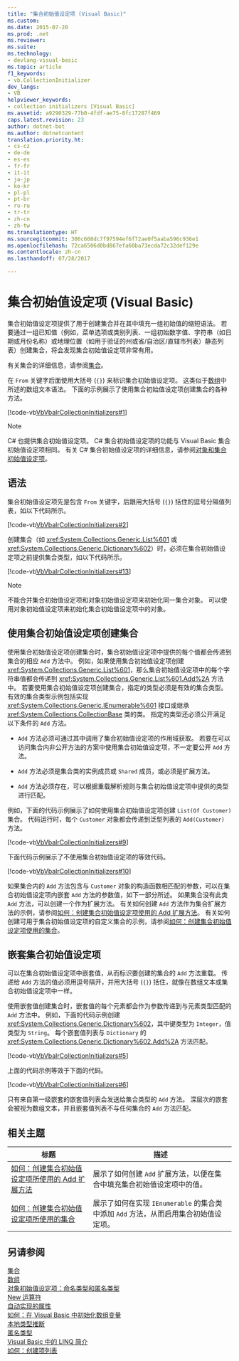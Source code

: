 ```yaml
---
title: "集合初始值设定项 (Visual Basic)"
ms.custom: 
ms.date: 2015-07-20
ms.prod: .net
ms.reviewer: 
ms.suite: 
ms.technology:
- devlang-visual-basic
ms.topic: article
f1_keywords:
- vb.CollectionInitializer
dev_langs:
- VB
helpviewer_keywords:
- collection initializers [Visual Basic]
ms.assetid: a9290329-77b0-4fdf-ae75-8fc17287f469
caps.latest.revision: 23
author: dotnet-bot
ms.author: dotnetcontent
translation.priority.ht:
- cs-cz
- de-de
- es-es
- fr-fr
- it-it
- ja-jp
- ko-kr
- pl-pl
- pt-br
- ru-ru
- tr-tr
- zh-cn
- zh-tw
ms.translationtype: HT
ms.sourcegitcommit: 306c608dc7f97594ef6f72ae0f5aaba596c936e1
ms.openlocfilehash: 72ca6506d0bd867efa60ba73ecda72c32def129e
ms.contentlocale: zh-cn
ms.lasthandoff: 07/28/2017

---
```

# <a name="collection-initializers-visual-basic"></a>集合初始值设定项 (Visual Basic)
集合初始值设定项提供了用于创建集合并在其中填充一组初始值的缩短语法。 若要通过一组已知值（例如，菜单选项或类别列表、一组初始数字值、字符串（如日期或月份名称）或地理位置（如用于验证的州或省/自治区/直辖市列表）静态列表）创建集合，将会发现集合初始值设定项非常有用。  
  
 有关集合的详细信息，请参阅[集合](http://msdn.microsoft.com/library/e76533a9-5033-4a0b-b003-9c2be60d185b)。  
  
 在 `From` 关键字后面使用大括号 (`{}`) 来标识集合初始值设定项。 这类似于[数组](../../../../visual-basic/programming-guide/language-features/arrays/index.md)中所述的数组文本语法。 下面的示例展示了使用集合初始值设定项创建集合的各种方法。  
  
 [!code-vb[VbVbalrCollectionInitializers#1](../../../../../samples/snippets/visualbasic/VS_Snippets_VBCSharp/VbVbalrCollectionInitializers/VB/Module1.vb#1)]  
  
> [!NOTE]
>  C# 也提供集合初始值设定项。 C# 集合初始值设定项的功能与 Visual Basic 集合初始值设定项相同。 有关 C# 集合初始值设定项的详细信息，请参阅[对象和集合初始值设定项](../../../../csharp/programming-guide/classes-and-structs/object-and-collection-initializers.md)。  
  
## <a name="syntax"></a>语法  
 集合初始值设定项先是包含 `From` 关键字，后跟用大括号 (`{}`) 括住的逗号分隔值列表，如以下代码所示。  
  
 [!code-vb[VbVbalrCollectionInitializers#2](../../../../../samples/snippets/visualbasic/VS_Snippets_VBCSharp/VbVbalrCollectionInitializers/VB/Module1.vb#2)]  
  
 创建集合（如 <xref:System.Collections.Generic.List%601> 或 <xref:System.Collections.Generic.Dictionary%602>）时，必须在集合初始值设定项之前提供集合类型，如以下代码所示。  
  
 [!code-vb[VbVbalrCollectionInitializers#13](../../../../../samples/snippets/visualbasic/VS_Snippets_VBCSharp/VbVbalrCollectionInitializers/VB/Module1.vb#13)]  
  
> [!NOTE]
>  不能合并集合初始值设定项和对象初始值设定项来初始化同一集合对象。 可以使用对象初始值设定项来初始化集合初始值设定项中的对象。  
  
## <a name="creating-a-collection-by-using-a-collection-intializer"></a>使用集合初始值设定项创建集合  
 使用集合初始值设定项创建集合时，集合初始值设定项中提供的每个值都会传递到集合的相应 `Add` 方法中。 例如，如果使用集合初始值设定项创建 <xref:System.Collections.Generic.List%601>，那么集合初始值设定项中的每个字符串值都会传递到 <xref:System.Collections.Generic.List%601.Add%2A> 方法中。 若要使用集合初始值设定项创建集合，指定的类型必须是有效的集合类型。 有效的集合类型示例包括实现 <xref:System.Collections.Generic.IEnumerable%601> 接口或继承 <xref:System.Collections.CollectionBase> 类的类。 指定的类型还必须公开满足以下条件的 `Add` 方法。  
  
-   `Add` 方法必须可通过其中调用了集合初始值设定项的作用域获取。 若要在可以访问集合内非公开方法的方案中使用集合初始值设定项，不一定要公开 `Add` 方法。  
  
-   `Add` 方法必须是集合类的实例成员或 `Shared` 成员，或必须是扩展方法。  
  
-   `Add` 方法必须存在，可以根据重载解析规则与集合初始值设定项中提供的类型进行匹配。  
  
 例如，下面的代码示例展示了如何使用集合初始值设定项创建 `List(Of Customer)` 集合。 代码运行时，每个 `Customer` 对象都会传递到泛型列表的 `Add(Customer)` 方法。  
  
 [!code-vb[VbVbalrCollectionInitializers#9](../../../../../samples/snippets/visualbasic/VS_Snippets_VBCSharp/VbVbalrCollectionInitializers/VB/Module1.vb#9)]  
  
 下面代码示例展示了不使用集合初始值设定项的等效代码。  
  
 [!code-vb[VbVbalrCollectionInitializers#10](../../../../../samples/snippets/visualbasic/VS_Snippets_VBCSharp/VbVbalrCollectionInitializers/VB/Module1.vb#10)]  
  
 如果集合内的 `Add` 方法包含与 `Customer` 对象的构造函数相匹配的参数，可以在集合初始值设定项内嵌套 `Add` 方法的参数值，如下一部分所述。 如果集合没有此类 `Add` 方法，可以创建一个作为扩展方法。 有关如何创建 `Add` 方法作为集合扩展方法的示例，请参阅[如何：创建集合初始值设定项使用的 Add 扩展方法](../../../../visual-basic/programming-guide/language-features/collection-initializers/how-to-create-an-add-extension-method-used-by-a-collection-initializer.md)。 有关如何创建可用于集合初始值设定项的自定义集合的示例，请参阅[如何：创建集合初始值设定项使用的集合](../../../../visual-basic/programming-guide/language-features/collection-initializers/how-to-create-a-collection-used-by-a-collection-initializer.md)。  
  
## <a name="nesting-collection-initializers"></a>嵌套集合初始值设定项  
 可以在集合初始值设定项中嵌套值，从而标识要创建的集合的 `Add` 方法重载。 传递给 `Add` 方法的值必须用逗号隔开，并用大括号 (`{}`) 括住，就像在数组文本或集合初始值设定项中一样。  
  
 使用嵌套值创建集合时，嵌套值的每个元素都会作为参数传递到与元素类型匹配的 `Add` 方法中。 例如，下面的代码示例创建 <xref:System.Collections.Generic.Dictionary%602>，其中键类型为 `Integer`，值类型为 `String`。 每个嵌套值列表与 `Dictionary` 的 <xref:System.Collections.Generic.Dictionary%602.Add%2A> 方法匹配。  
  
 [!code-vb[VbVbalrCollectionInitializers#5](../../../../../samples/snippets/visualbasic/VS_Snippets_VBCSharp/VbVbalrCollectionInitializers/VB/Module1.vb#5)]  
  
 上面的代码示例等效于下面的代码。  
  
 [!code-vb[VbVbalrCollectionInitializers#6](../../../../../samples/snippets/visualbasic/VS_Snippets_VBCSharp/VbVbalrCollectionInitializers/VB/Module1.vb#6)]  
  
 只有来自第一级嵌套的嵌套值列表会发送给集合类型的 `Add` 方法。 深层次的嵌套会被视为数组文本，并且嵌套值列表不与任何集合的 `Add` 方法匹配。  
  
## <a name="related-topics"></a>相关主题  
  
|标题|描述|  
|---|---|  
|[如何：创建集合初始值设定项所使用的 Add 扩展方法](../../../../visual-basic/programming-guide/language-features/collection-initializers/how-to-create-an-add-extension-method-used-by-a-collection-initializer.md)|展示了如何创建 `Add` 扩展方法，以便在集合中填充集合初始值设定项中的值。|  
|[如何：创建集合初始值设定项所使用的集合](../../../../visual-basic/programming-guide/language-features/collection-initializers/how-to-create-a-collection-used-by-a-collection-initializer.md)|展示了如何在实现 `IEnumerable` 的集合类中添加 `Add` 方法，从而启用集合初始值设定项。|  
  
## <a name="see-also"></a>另请参阅  
 [集合](http://msdn.microsoft.com/library/e76533a9-5033-4a0b-b003-9c2be60d185b)   
 [数组](../../../../visual-basic/programming-guide/language-features/arrays/index.md)   
 [对象初始值设定项：命名类型和匿名类型](../../../../visual-basic/programming-guide/language-features/objects-and-classes/object-initializers-named-and-anonymous-types.md)   
 [New 运算符](../../../../visual-basic/language-reference/operators/new-operator.md)   
 [自动实现的属性](../../../../visual-basic/programming-guide/language-features/procedures/auto-implemented-properties.md)   
 [如何：在 Visual Basic 中初始化数组变量](../../../../visual-basic/programming-guide/language-features/arrays/how-to-initialize-an-array-variable.md)   
 [本地类型推断](../../../../visual-basic/programming-guide/language-features/variables/local-type-inference.md)   
 [匿名类型](../../../../visual-basic/programming-guide/language-features/objects-and-classes/anonymous-types.md)   
 [Visual Basic 中的 LINQ 简介](../../../../visual-basic/programming-guide/language-features/linq/introduction-to-linq.md)   
 [如何：创建项列表](../../../../visual-basic/programming-guide/concepts/linq/how-to-create-a-list-of-items.md)

